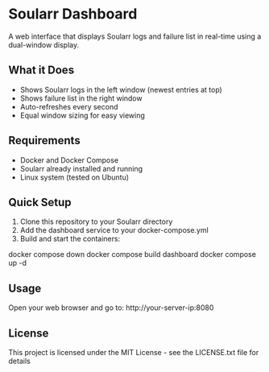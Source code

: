 # Soularr Dashboard

A web interface that displays Soularr logs and failure list in real-time using a dual-window display.

## What it Does
- Shows Soularr logs in the left window (newest entries at top)
- Shows failure list in the right window
- Auto-refreshes every second
- Equal window sizing for easy viewing

## Requirements
- Docker and Docker Compose
- Soularr already installed and running
- Linux system (tested on Ubuntu)

## Quick Setup
1. Clone this repository to your Soularr directory
2. Add the dashboard service to your docker-compose.yml
3. Build and start the containers:

docker compose down
docker compose build dashboard
docker compose up -d

## Usage
Open your web browser and go to:
http://your-server-ip:8080


## License
This project is licensed under the MIT License - see the LICENSE.txt file for details
